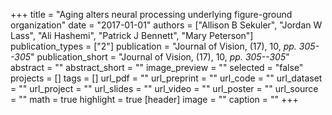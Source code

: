 +++
title = "Aging alters neural processing underlying figure-ground organization"
date = "2017-01-01"
authors = ["Allison B Sekuler", "Jordan W Lass", "Ali Hashemi", "Patrick J Bennett", "Mary Peterson"]
publication_types = ["2"]
publication = "Journal of Vision, (17), 10, _pp. 305--305_"
publication_short = "Journal of Vision, (17), 10, _pp. 305--305_"
abstract = ""
abstract_short = ""
image_preview = ""
selected = "false"
projects = []
tags = []
url_pdf = ""
url_preprint = ""
url_code = ""
url_dataset = ""
url_project = ""
url_slides = ""
url_video = ""
url_poster = ""
url_source = ""
math = true
highlight = true
[header]
image = ""
caption = ""
+++

